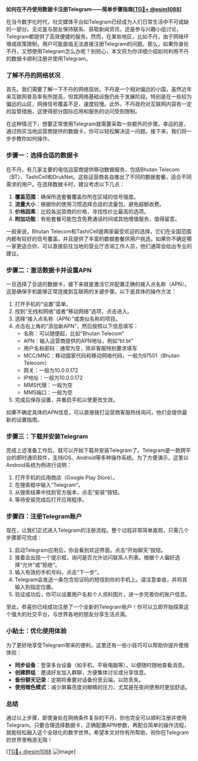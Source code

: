 **如何在不丹使用数据卡注册Telegram——简单步骤指南[[TG💪+ @esim1088](https://t.me/s/esim1088)]**

在当今数字化时代，社交媒体平台如Telegram已经成为人们日常生活中不可或缺的一部分。无论是与朋友保持联系、获取新闻资讯，还是参与兴趣小组讨论，Telegram都提供了高效便捷的服务。然而，在某些地区，比如不丹，由于网络环境或政策限制，用户可能面临无法直接注册Telegram的问题。那么，如果你身处不丹，又想使用Telegram怎么办呢？别担心，本文将为你详细介绍如何利用不丹的数据卡顺利注册并使用Telegram。

### 了解不丹的网络状况

首先，我们需要了解一下不丹的网络现状。不丹是一个相对偏远的小国，虽然近年来互联网普及率有所提高，但其网络基础设施仍处于发展阶段。特别是在一些较为偏远的山区，网络信号覆盖不足，速度较慢。此外，不丹政府对互联网内容有一定的监管措施，这使得部分国际应用和服务的访问受到限制。

在这种情况下，想要正常使用Telegram就需要采取一些额外的步骤。幸运的是，通过购买当地运营商提供的数据卡，你可以轻松解决这一问题。接下来，我们将一步步教你如何操作。

### 步骤一：选择合适的数据卡

在不丹，有几家主要的电信运营商提供移动数据服务，包括Bhutan Telecom（BT）、TashiCell和DrukNet。这些运营商各自推出了不同的数据套餐，适合不同需求的用户。在选择数据卡时，建议考虑以下几点：

1. **覆盖范围**：确保所选套餐覆盖你所在区域的信号强度。
2. **流量大小**：根据你的使用习惯选择合适的流量包，避免超额收费。
3. **价格因素**：比较各运营商的价格，寻找性价比最高的选项。
4. **附加功能**：有些套餐可能包含免费通话时间或其他增值服务，值得留意。

一般来说，Bhutan Telecom和TashiCell是两家最受欢迎的选择，它们在全国范围内都有较好的信号覆盖，并且提供了丰富的数据套餐供用户挑选。如果你不确定哪一家更适合你，可以直接前往当地的营业厅咨询工作人员，他们通常会给出专业的建议。

### 步骤二：激活数据卡并设置APN

一旦选择了合适的数据卡，接下来就是激活它并配置正确的接入点名称（APN）。这是确保手机能够正常连接到互联网的关键步骤。以下是具体的操作方法：

1. 打开手机的“设置”菜单。
2. 找到“无线和网络”或者“移动网络”选项，点击进入。
3. 选择“接入点名称（APN）”或类似名称的项目。
4. 点击右上角的“添加新APN”，然后按照以下信息填写：
   - 名称：可以随便起，比如“Bhutan Telecom”
   - APN：输入运营商提供的APN地址，例如“bt.bt”
   - 用户名和密码：通常为空，除非客服特别要求填写
   - MCC/MNC：移动国家代码和移动网络代码，一般为97501（Bhutan Telecom）
   - 网关：一般为10.0.0.172
   - IP地址：一般为10.0.0.172
   - MMS代理：一般为空
   - MMS端口：一般为空
5. 完成后保存设置，并重启手机以使更改生效。

如果不确定具体的APN信息，可以直接拨打运营商客服热线询问，他们会提供最新的设置指南。

### 步骤三：下载并安装Telegram

完成上述准备工作后，就可以开始下载并安装Telegram了。Telegram是一款跨平台的即时通讯软件，支持iOS、Android等多种操作系统。为了方便演示，这里以Android系统为例进行说明：

1. 打开手机的应用商店（Google Play Store）。
2. 在搜索框中输入“Telegram”。
3. 从搜索结果中找到官方版本，点击“安装”按钮。
4. 等待安装完成后打开应用程序。

### 步骤四：注册Telegram账户

现在，让我们正式进入Telegram的注册流程。整个过程非常简单直观，只需几个步骤即可完成：

1. 启动Telegram应用后，你会看到欢迎界面，点击“开始聊天”按钮。
2. 接着会出现一个提示框，询问是否允许访问联系人列表。根据个人偏好选择“允许”或“拒绝”。
3. 输入有效的手机号码，点击“下一步”。
4. Telegram会发送一条包含验证码的短信到你的手机上。请注意查收，并将其输入到指定位置。
5. 验证成功后，你可以设置用户名和个人资料图片，进一步完善你的账户信息。

至此，恭喜你已经成功注册了一个全新的Telegram账户！你可以立即开始探索这个强大的社交平台，与世界各地的朋友分享生活点滴。

### 小贴士：优化使用体验

为了更好地享受Telegram带来的便利，这里还有一些小技巧可以帮助你提升使用体验：

- **同步设备**：登录多台设备（如手机、平板电脑等），以便随时随地查看消息。
- **创建群组**：邀请好友加入群聊，方便集体讨论或分享信息。
- **备份聊天记录**：定期将重要对话备份至云端，以防丢失。
- **使用暗色模式**：减少屏幕亮度对眼睛的压力，尤其是在夜间使用时更加舒适。

### 总结

通过以上步骤，即使身处在网络条件复杂的不丹，你也完全可以顺利注册并使用Telegram。只要合理选择数据卡，正确配置APN参数，再配合简单的操作流程，就能轻松融入这个全球化的数字世界。希望本文对你有所帮助，祝你在Telegram的世界里畅游无阻！

[[TG💪+ @esim1088](https://t.me/s/esim1088) ![Image](https://i.postimg.cc/4NQfJmqS/Snipaste-2025-05-13-00-14-12.png)]